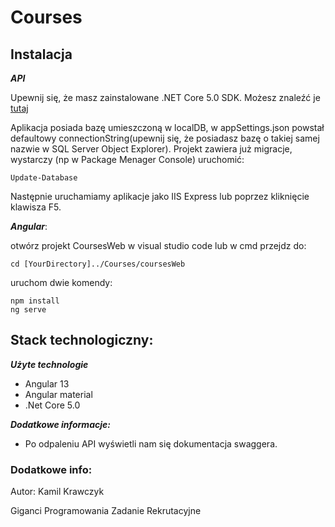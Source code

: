 # Courses

## Instalacja

***API***

Upewnij się, że masz zainstalowane .NET Core 5.0 SDK. Możesz znaleźć je [tutaj](https://dotnet.microsoft.com/en-us/download/dotnet/5.0)

Aplikacja posiada bazę umieszczoną w localDB, w appSettings.json powstał defaultowy connectionString(upewnij się, że posiadasz bazę o takiej samej nazwie w SQL Server Object Explorer). Projekt zawiera już migracje, wystarczy (np w Package Menager Console) uruchomić:

```
Update-Database
```
Następnie uruchamiamy aplikacje jako IIS Express lub poprzez kliknięcie klawisza F5. 

***Angular***: 

otwórz projekt CoursesWeb w visual studio code lub w cmd przejdz do:

```
cd [YourDirectory]../Courses/coursesWeb
```

uruchom dwie komendy:
```
npm install
ng serve
```

## Stack technologiczny:

***Użyte technologie***
+ Angular 13
+ Angular material
+ .Net Core 5.0

***Dodatkowe informacje:***
+ Po odpaleniu API wyświetli nam się dokumentacja swaggera. 

### Dodatkowe info:
Autor:
Kamil Krawczyk

Giganci Programowania Zadanie Rekrutacyjne
